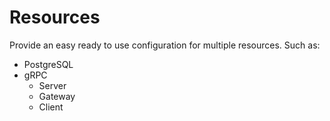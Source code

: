 # Resources

Provide an easy ready to use configuration for multiple resources. Such as:

- PostgreSQL
- gRPC
    - Server
    - Gateway
    - Client
